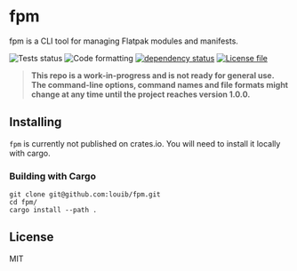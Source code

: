 # fpm
fpm is a CLI tool for managing Flatpak modules and manifests.

![Tests status](https://github.com/louib/fpm/workflows/tests/badge.svg)
![Code formatting](https://github.com/louib/fpm/workflows/formatting/badge.svg)
[![dependency status](https://deps.rs/repo/github/louib/fpm/status.svg)](https://deps.rs/repo/github/louib/fpm)
[![License file](https://img.shields.io/github/license/louib/fpm)](https://github.com/louib/fpm/blob/master/LICENSE)

> **This repo is a work-in-progress and is not ready for general use.
  The command-line options, command names and file formats might change
  at any time until the project reaches version 1.0.0.**

## Installing
`fpm` is currently not published on crates.io. You will need to install it locally with cargo.

### Building with Cargo
```
git clone git@github.com:louib/fpm.git
cd fpm/
cargo install --path .
```

## License
MIT
